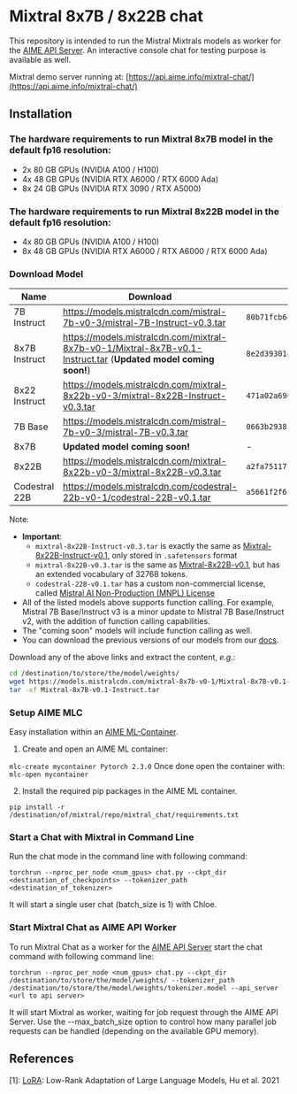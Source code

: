 # Mixtral 8x7B / 8x22B chat

This repository is intended to run the Mistral Mixtrals models as worker for the [AIME API Server](https://github.com/aime-team/aime-api-server). An interactive console chat for testing purpose is available as well.

Mixtral demo server running at: [https://api.aime.info/mixtral-chat/](https://api.aime.info/mixtral-chat/)

## Installation

### The hardware requirements to run Mixtral 8x7B model in the default fp16 resolution:

- 2x 80 GB GPUs (NVIDIA A100 / H100)
- 4x 48 GB GPUs (NVIDIA RTX A6000 / RTX 6000 Ada)
- 8x 24 GB GPUs (NVIDIA RTX 3090 / RTX A5000)

### The hardware requirements to run Mixtral 8x22B model in the default fp16 resolution:

- 4x 80 GB GPUs (NVIDIA A100 / H100)
- 8x 48 GB GPUs (NVIDIA RTX A6000 / RTX A6000 / RTX 6000 Ada)

### Download Model

| Name        | Download | md5sum |
|-------------|-------|-------|
| 7B Instruct | https://models.mistralcdn.com/mistral-7b-v0-3/mistral-7B-Instruct-v0.3.tar | `80b71fcb6416085bcb4efad86dfb4d52` |
| 8x7B Instruct | https://models.mistralcdn.com/mixtral-8x7b-v0-1/Mixtral-8x7B-v0.1-Instruct.tar (**Updated model coming soon!**) | `8e2d3930145dc43d3084396f49d38a3f` |
| 8x22 Instruct | https://models.mistralcdn.com/mixtral-8x22b-v0-3/mixtral-8x22B-Instruct-v0.3.tar | `471a02a6902706a2f1e44a693813855b` |
| 7B Base | https://models.mistralcdn.com/mistral-7b-v0-3/mistral-7B-v0.3.tar | `0663b293810d7571dad25dae2f2a5806` |
| 8x7B |     **Updated model coming soon!**       | - |
| 8x22B | https://models.mistralcdn.com/mixtral-8x22b-v0-3/mixtral-8x22B-v0.3.tar | `a2fa75117174f87d1197e3a4eb50371a` |
| Codestral 22B | https://models.mistralcdn.com/codestral-22b-v0-1/codestral-22B-v0.1.tar | `a5661f2f6c6ee4d6820a2f68db934c5d` |

Note: 
- **Important**:
  - `mixtral-8x22B-Instruct-v0.3.tar` is exactly the same as [Mixtral-8x22B-Instruct-v0.1](https://huggingface.co/mistralai/Mixtral-8x22B-Instruct-v0.1), only stored in `.safetensors` format
  - `mixtral-8x22B-v0.3.tar` is the same as [Mixtral-8x22B-v0.1](https://huggingface.co/mistralai/Mixtral-8x22B-v0.1), but has an extended vocabulary of 32768 tokens.
  - `codestral-22B-v0.1.tar` has a custom non-commercial license, called [Mistral AI Non-Production (MNPL) License](https://mistral.ai/licenses/MNPL-0.1.md)
- All of the listed models above supports function calling. For example, Mistral 7B Base/Instruct v3 is a minor update to Mistral 7B Base/Instruct v2,  with the addition of function calling capabilities. 
- The "coming soon" models will include function calling as well. 
- You can download the previous versions of our models from our [docs](https://docs.mistral.ai/getting-started/open_weight_models/#downloading).


Download any of the above links and extract the content, *e.g.*:

```sh
cd /destination/to/store/the/model/weights/
wget https://models.mistralcdn.com/mixtral-8x7b-v0-1/Mixtral-8x7B-v0.1-Instruct.tar
tar -xf Mixtral-8x7B-v0.1-Instruct.tar
```

### Setup AIME MLC

Easy installation within an [AIME ML-Container](https://github.com/aime-team/aime-ml-containers).

1. Create and open an AIME ML container:

```mlc-create mycontainer Pytorch 2.3.0```
Once done open the container with:
```mlc-open mycontainer```

2. Install the required pip packages in the AIME ML container.

```
pip install -r /destination/of/mixtral/repo/mixtral_chat/requirements.txt
```

### Start a Chat with Mixtral in Command Line

Run the chat mode in the command line with following command:
```
torchrun --nproc_per_node <num_gpus> chat.py --ckpt_dir <destination_of_checkpoints> --tokenizer_path <destination_of_tokenizer>
```
It will start a single user chat (batch_size is 1) with Chloe.

### Start Mixtral Chat as AIME API Worker

To run Mixtral Chat as a worker for the [AIME API Server](https://github.com/aime-team/aime-api-server) start the chat command with following command line:

```
torchrun --nproc_per_node <num_gpus> chat.py --ckpt_dir /destination/to/store/the/model/weights/ --tokenizer_path /destination/to/store/the/model/weights/tokenizer.model --api_server <url to api server>
```
It will start Mixtral as worker, waiting for job request through the AIME API Server. Use the --max_batch_size option to control how many parallel job requests can be handled (depending on the available GPU memory). 


## References

[1]: [LoRA](https://arxiv.org/abs/2106.09685): Low-Rank Adaptation of Large Language Models, Hu et al. 2021
